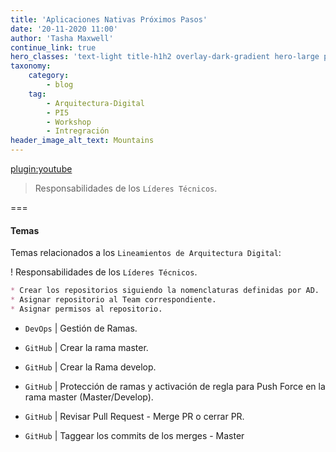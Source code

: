 ```yaml
---
title: 'Aplicaciones Nativas Próximos Pasos'
date: '20-11-2020 11:00'
author: 'Tasha Maxwell'
continue_link: true
hero_classes: 'text-light title-h1h2 overlay-dark-gradient hero-large parallax'
taxonomy:
    category:
        - blog
    tag:
        - Arquitectura-Digital
        - PI5
        - Workshop
        - Intregración
header_image_alt_text: Mountains
---
```


[plugin:youtube](https://youtu.be/LnMk2yEoa0U)

> Responsabilidades de los `Líderes Técnicos`.

===

#### Temas
Temas relacionados a los `Lineamientos de Arquitectura Digital`:

! Responsabilidades de los `Líderes Técnicos`.

```markdown
* Crear los repositorios siguiendo la nomenclaturas definidas por AD.
* Asignar repositorio al Team correspondiente.
* Asignar permisos al repositorio.
```

* `DevOps` | Gestión de Ramas.

* `GitHub`  | Crear la rama master.

* `GitHub`  | Crear la Rama develop.
* `GitHub`  | Protección de ramas y activación de regla para Push Force en la rama master (Master/Develop).
* `GitHub`  | Revisar Pull Request - Merge PR o cerrar PR.
* `GitHub`  | Taggear los commits de los merges - Master